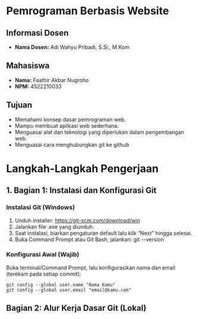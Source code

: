 # Pemrograman Berbasis Website

## Informasi Dosen
- **Nama Dosen:** Adi Wahyu Pribadi, S.Si., M.Kom

## Mahasiswa
- **Nama:** Faathir Akbar Nugroho  
- **NPM:** 4522210033

## Tujuan
- Memahami konsep dasar pemrograman web.  
- Mampu membuat aplikasi web sederhana.  
- Menguasai alat dan teknologi yang diperlukan dalam pengembangan web.  
- Menguasai cara menghubungkan git ke github

# Langkah-Langkah Pengerjaan
## 1. Bagian 1: Instalasi dan Konfigurasi Git
### Instalasi Git (Windows)
1. Unduh installer: https://git-scm.com/download/win 
2. Jalankan file .exe yang diunduh. 
3. Saat instalasi, biarkan pengaturan default lalu klik “Next” hingga selesai. 
4. Buka Command Prompt atau Git Bash, jalankan: git --version

### Konfigurasi Awal (Wajib) 
Buka terminal/Command Prompt, lalu konfigurasikan nama dan email (terekam pada setiap 
commit): 
```
git config --global user.name "Nama Kamu" 
git config --global user.email "email@kamu.com"
```

## Bagian 2: Alur Kerja Dasar Git (Lokal) 
